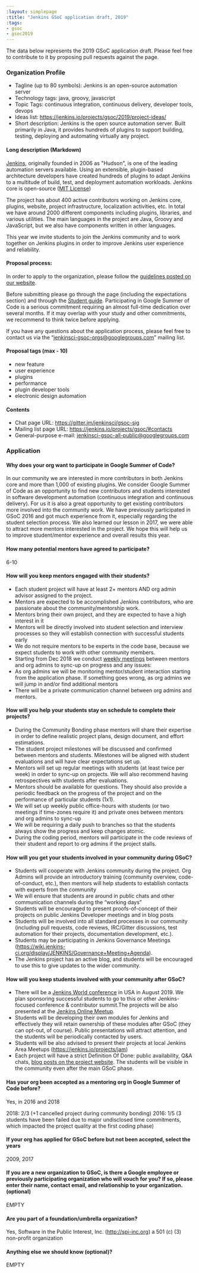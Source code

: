 ```yaml
---
:layout: simplepage
:title: "Jenkins GSoC application draft, 2019"
:tags:
- gsoc
- gsoc2019
---
```


<!-- This file uses Markdown intentionally.
     Google's GSoC site uses Markdown as an engine, using Markdown here allows copy-pasting
 -->

The data below represents the 2019 GSoC application draft.
Please feel free to contribute to it by proposing pull requests against the page.

### Organization Profile

* Tagline (up to 80 symbols): Jenkins is an open-source automation server
* Technology tags: java, groovy, javascript
* Topic Tags: continuous integration, continuous delivery, developer tools, devops
* Ideas list: https://jenkins.io/projects/gsoc/2019/project-ideas/ 
* Short description:
Jenkins is the open source automation server. Built primarily in Java, it provides hundreds of plugins to support building, testing, deploying and automating virtually any project.

#### Long description (Markdown)

[Jenkins](https://jenkins.io/), originally founded in 2006 as "Hudson", is one of the leading automation servers available. Using an extensible, plugin-based architecture developers have created hundreds of plugins to adapt Jenkins to a multitude of build, test, and deployment automation workloads. Jenkins core is open-source ([MIT License](http://www.opensource.org/licenses/mit-license.php))

The project has about 400 active contributors working on Jenkins core, plugins, website, project infrastructure, localization activities, etc. In total we have around 2000 different components including plugins, libraries, and various utilities. The main languages in the project are Java, Groovy and JavaScript, but we also have components written in other languages.

This year we invite students to join the Jenkins community and to work together on Jenkins plugins in order to improve Jenkins user experience and reliability.


#### Proposal process:

In order to apply to the organization, please follow the [guidelines posted on our website](https://jenkins.io/projects/gsoc/students/#student-application-process). 

Before submitting please go through the page (including the expectations section) and through the [Student guide](https://google.github.io/gsocguides/student/). Participating in Google Summer of Code is a serious commitment requiring an almost full-time dedication over several months. If it may overlap with your study and other commitments, we recommend to think twice before applying.

If you have any questions about the application process, please feel free to contact us via the “jenkinsci-gsoc-orgs@googlegroups.com” mailing list.

#### Proposal tags (max - 10)

* new feature
* user experience
* plugins
* performance
* plugin developer tools
* electronic design automation

#### Contents

* Chat page URL: https://gitter.im/jenkinsci/gsoc-sig
* Mailing list page URL: https://jenkins.io/projects/gsoc/#contacts 
* General-purpose e-mail: jenkinsci-gsoc-all-public@googlegroups.com

### Application

#### Why does your org want to participate in Google Summer of Code?

In our community we are interested in more contributors in both Jenkins core and more than 1,000 of existing plugins. We consider Google Summer of Code as an opportunity to find new contributors and students interested in software development automation (continuous integration and continuous delivery). For us it is also a great opportunity to get existing contributors more involved into the community work. We have previously participated in GSoC 2016 and got much experience from it, especially regarding the student selection process. We also learned our lesson in 2017, we were able to attract more mentors interested in the project. We hope this will help us to improve student/mentor experience and overall results this year.

#### How many potential mentors have agreed to participate?
6-10

#### How will you keep mentors engaged with their students?

* Each student project will have at least 2+ mentors AND org admin advisor assigned to the project.
* Mentors are expected to be accomplished Jenkins contributors, who are passionate about the community/mentorship work.
* Mentors bring their own project, and they are expected to have a high interest in it
* Mentors will be directly involved into student selection and interview processes so they will establish connection with successful students early
* We do not require mentors to be experts in the code base, because we expect students to work with other community members.
* Starting from Dec 2018 we conduct [weekly meetings](https://jenkins.io//projects/gsoc/#office-hours) between mentors and org admins to sync-up on progress and any issues:
* As org admins we will be monitoring mentor/student interaction starting from the application phase. If something goes wrong, as org admins we will jump in and/or find additional mentors
* There will be a private communication channel between org admins and mentors.

#### How will you help your students stay on schedule to complete their projects?

* During the Community Bonding phase mentors will share their expertise in order to define realistic project plans, design document, and effort estimations.
* The student project milestones will be discussed and confirmed between mentors and students. Milestones will be aligned with student evaluations and will have clear expectations set up.
* Mentors will set up regular meetings with students (at least twice per week) in order to sync-up on projects. We will also recommend having retrospectives with students after evaluations.
* Mentors should be available for questions. They should also provide a periodic feedback on the progress of the project and on the performance of particular students (1x1).
* We will set up weekly public office-hours with students (or two meetings if time-zones require it) and private ones between mentors and org admins to sync-up
* We will be requiring a daily push to branches so that the students always show the progress and keep changes atomic.
* During the coding period, mentors will participate in the code reviews of their student and report to org admins if the project stalls.

#### How will you get your students involved in your community during GSoC?          
* Students will cooperate with Jenkins community during the project. Org Admins will provide an introductory training (community overview, code-of-conduct, etc.), then mentors will help students to establish contacts with experts from the community
* We will ensure that students are around in public chats and other communication channels during the “working days”
* Students will be encouraged to present proofs-of-concept of their projects on public Jenkins Developer meetings and in blog posts
* Students will be involved into all standard processes in our community (including pull requests, code reviews, IRC/Gitter discussions, test automation for their projects, documentation development, etc.).
* Students may be participating in Jenkins Governance Meetings (https://wiki.jenkins-ci.org/display/JENKINS/Governance+Meeting+Agenda). 
* The Jenkins project has an active blog, and students will be encouraged to use this to give updates to the wider community.

#### How will you keep students involved with your community after GSoC?

* There will be a [Jenkins World conference](https://www.cloudbees.com/jenkinsworld/home) in USA in August 2019. We plan sponsoring successful students to go to this or other Jenkins-focused conference & contributor summit.The projects will be also presented at the [Jenkins Online Meetup](https://www.meetup.com/Jenkins-online-meetup/).
* Students will be developing their own modules for Jenkins and effectively they will retain ownership of these modules after GSoC (they can opt-out, of course). Public presentations will attract attention, and the students will be periodically contacted by users.
* Students will be also advised to present their projects at local Jenkins Area Meetups (https://jenkins.io/projects/jam)
* Each project will have a strict Definition Of Done: public availability, Q&A chats, [blog posts on the project website](https://jenkins.io/node/). The students will be visible in the community even after the main GSoC phase.

#### Has your org been accepted as a mentoring org in Google Summer of Code before?
Yes, in 2016 and 2018

2018: 2/3 (+1 cancelled project during community bonding)
2016: 1/5 (3 students have been failed due to major undisclosed time commitments, which impacted the project quality at the first coding phase)

#### If your org has applied for GSoC before but not been accepted, select the years
2009, 2017

#### If you are a new organization to GSoC, is there a Google employee or previously participating organization who will vouch for you? If so, please enter their name, contact email, and relationship to your organization. (optional)

EMPTY

#### Are you part of a foundation/umbrella organization?
Yes, Software in the Public Interest, Inc. (http://spi-inc.org) a 501 (c) (3) non-profit organization

#### Anything else we should know (optional)?

EMPTY
